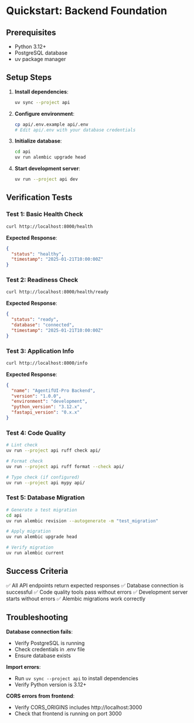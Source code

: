 # Quickstart: Backend Foundation

## Prerequisites
- Python 3.12+
- PostgreSQL database
- uv package manager

## Setup Steps

1. **Install dependencies**:
   ```bash
   uv sync --project api
   ```

2. **Configure environment**:
   ```bash
   cp api/.env.example api/.env
   # Edit api/.env with your database credentials
   ```

3. **Initialize database**:
   ```bash
   cd api
   uv run alembic upgrade head
   ```

4. **Start development server**:
   ```bash
   uv run --project api dev
   ```

## Verification Tests

### Test 1: Basic Health Check
```bash
curl http://localhost:8000/health
```
**Expected Response**:
```json
{
  "status": "healthy",
  "timestamp": "2025-01-21T10:00:00Z"
}
```

### Test 2: Readiness Check
```bash
curl http://localhost:8000/health/ready
```
**Expected Response**:
```json
{
  "status": "ready",
  "database": "connected",
  "timestamp": "2025-01-21T10:00:00Z"
}
```

### Test 3: Application Info
```bash
curl http://localhost:8000/info
```
**Expected Response**:
```json
{
  "name": "AgentifUI-Pro Backend",
  "version": "1.0.0",
  "environment": "development",
  "python_version": "3.12.x",
  "fastapi_version": "0.x.x"
}
```

### Test 4: Code Quality
```bash
# Lint check
uv run --project api ruff check api/

# Format check
uv run --project api ruff format --check api/

# Type check (if configured)
uv run --project api mypy api/
```

### Test 5: Database Migration
```bash
# Generate a test migration
cd api
uv run alembic revision --autogenerate -m "test_migration"

# Apply migration
uv run alembic upgrade head

# Verify migration
uv run alembic current
```

## Success Criteria
✅ All API endpoints return expected responses
✅ Database connection is successful
✅ Code quality tools pass without errors
✅ Development server starts without errors
✅ Alembic migrations work correctly

## Troubleshooting

**Database connection fails**:
- Verify PostgreSQL is running
- Check credentials in .env file
- Ensure database exists

**Import errors**:
- Run `uv sync --project api` to install dependencies
- Verify Python version is 3.12+

**CORS errors from frontend**:
- Verify CORS_ORIGINS includes http://localhost:3000
- Check that frontend is running on port 3000